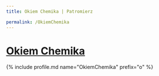 ```yaml
---
title: Okiem Chemika | Patromierz

permalink: /OkiemChemika
---
```


# [Okiem Chemika](https://patronite.pl/OkiemChemika)

{% include profile.md name="OkiemChemika" prefix="o" %}
